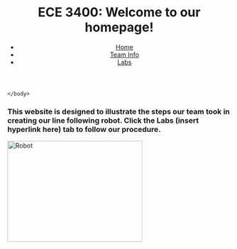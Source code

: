 <html>
    <head>
        <title>ECE 3400 Team 2</title>
        <meta charset="utf-8" />
        <meta name="viewport" content="width=device-width, initial-scale=1" />
    </head>
    <body>
        <header>
            <h1>ECE 3400: Welcome to our homepage!</h1>
            <nav>
                <ul>
                    <li><a href="">Home</a></li>
                    <li><a href="#">Team Info</a></li>
                    <li><a href="#">Labs</a></li>
                </ul>
            </nav>
        </header>

    </body>
</html>


<h3>
This website is designed to illustrate the steps our team took in
creating our line following robot. Click the Labs (insert hyperlink here)
tab to follow our procedure.
</h3>

<img src="Arduino.jpg" alt="Robot" style="width:304px;height:228px;">